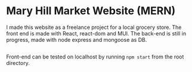 # Mary Hill Market Website (MERN)

I made this website as a freelance project for a local grocery store. The front end is made with React, react-dom and MUI. The back-end is still in progress, made with node express and mongoose as DB. 

##
Front-end can be tested on localhost by running `npm start` from the root directory. 
